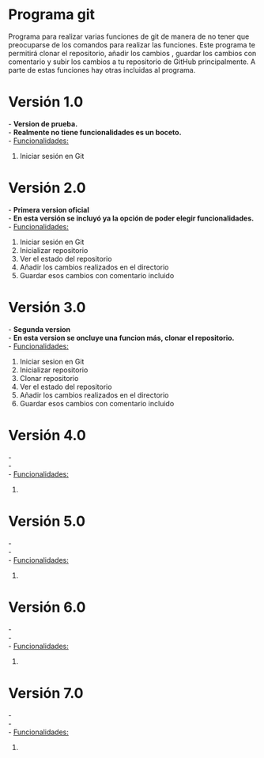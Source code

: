 # Programa git
Programa para realizar varias funciones de git de manera de no tener que preocuparse de los comandos para realizar las funciones.
Este programa te permitirá clonar el repositorio, añadir los cambios , guardar los cambios con comentario y subir los cambios a tu repositorio de GitHub principalmente. A parte de estas funciones hay otras incluidas al programa.

<h1>Versión 1.0</h1>
- <b>Version de prueba.</b>
<br>
- <b>Realmente no tiene funcionalidades es un boceto.</b>
<br>
  - <u>Funcionalidades:</u>
  <ol>
    <li>Iniciar sesión en Git</li>
  </ol>
  
<h1>Versión 2.0</h1>
- <b>Primera version oficial</b>
<br>
- <b>En esta versión se incluyó ya la opción de poder elegir funcionalidades.</b>
<br>
  - <u>Funcionalidades:</u> 
  <ol>
    <li>Iniciar sesión en Git</li>
    <li>Inicializar repositorio</li>
    <li>Ver el estado del repositorio</li>
    <li>Añadir los cambios realizados en el directorio</li>
    <li>Guardar esos cambios con comentario incluido</li>
  </ol>
  
<h1>Versión 3.0</h1>
- <b>Segunda version</b>
<br>
- <b>En esta version se oncluye una funcion más, clonar el repositorio.</b>
<br>
- <u>Funcionalidades:</u>
  <ol>
    <li>Iniciar sesion en Git</li>
    <li>Inicializar repositorio</li>
    <li>Clonar repositorio</li>
    <li>Ver el estado del repositorio</li>
    <li>Añadir los cambios realizados en el directorio</li>
    <li>Guardar esos cambios con comentario incluido</li>
  </ol>

<h1>Versión 4.0</h1>
- <b></b>
<br>
- <b></b>
<br>
- <u>Funcionalidades:</u>
  <ol>
    <li></li>
  </ol>

<h1>Versión 5.0</h1>
- <b></b>
<br>
- <b></b>
<br>
- <u>Funcionalidades:</u>
  <ol>
    <li></li>
  </ol>

<h1>Versión 6.0</h1>
- <b></b>
<br>
- <b></b>
<br>
- <u>Funcionalidades:</u>
  <ol>
    <li></li>
  </ol>

<h1>Versión 7.0</h1>
- <b></b>
<br>
- <b></b>
<br>
- <u>Funcionalidades:</u>
  <ol>
    <li></li>
  </ol>
